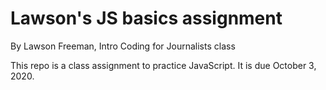 # Lawson's JS basics assignment

By Lawson Freeman, Intro Coding for Journalists class

This repo is a class assignment to practice JavaScript. It is due October 3, 2020.
